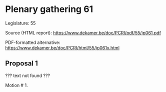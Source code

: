 # Plenary gathering 61

Legislature: 55

Source (HTML report): https://www.dekamer.be/doc/PCRI/pdf/55/ip061.pdf

PDF-formatted alternative: https://www.dekamer.be/doc/PCRI/html/55/ip061x.html

## Proposal 1

??? text not found ???

Motion # 1.

